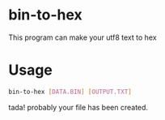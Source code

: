 # bin-to-hex
  This program can make your utf8 text to hex
# Usage
  ```sh
  bin-to-hex [DATA.BIN] [OUTPUT.TXT]
  ```
  tada! probably your file has been created.
